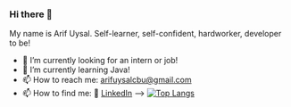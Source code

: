 ### Hi there 👋

My name is Arif Uysal. Self-learner, self-confident, hardworker, developer to be!

- 🔭 I’m currently looking for an intern or job!
- 🌱 I’m currently learning Java!
- 📫 How to reach me: arifuysalcbu@gmail.com
- 📫 How to find me: 
:office: [LinkedIn](https://www.linkedin.com/in/arifuysall/)
-->
[![Top Langs](https://github-readme-stats.vercel.app/api/top-langs/?username=anuraghazra)](https://github.com/javarif/github-readme-stats)
